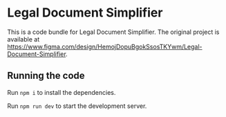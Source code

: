 
  # Legal Document Simplifier

  This is a code bundle for Legal Document Simplifier. The original project is available at https://www.figma.com/design/HemojDopuBgokSsosTKYwm/Legal-Document-Simplifier.

  ## Running the code

  Run `npm i` to install the dependencies.

  Run `npm run dev` to start the development server.
  